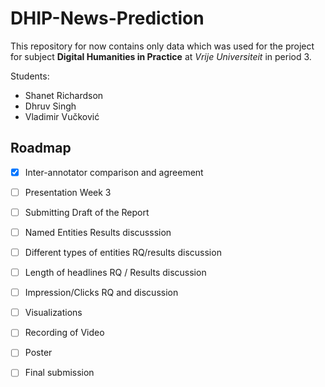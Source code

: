 # DHIP-News-Prediction

This repository for now contains only data which was used for the project for subject **Digital Humanities in Practice** at *Vrije Universiteit* in period 3.

Students: 
- Shanet Richardson
- Dhruv Singh
- Vladimir Vučković

## Roadmap

- [x] Inter-annotator comparison and agreement
- [ ] Presentation Week 3
- [ ] Submitting Draft of the Report
- [ ] Named Entities Results discusssion
- [ ] Different types of entities RQ/results discussion
- [ ] Length of headlines RQ / Results discussion
- [ ] Impression/Clicks RQ and discussion
- [ ] Visualizations
- [ ] Recording of Video
- [ ] Poster
- [ ] Final submission




